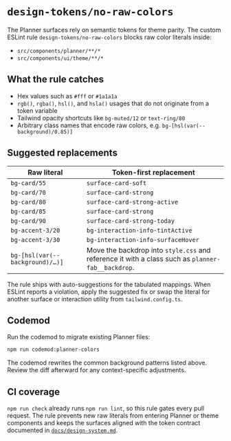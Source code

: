 # `design-tokens/no-raw-colors`

The Planner surfaces rely on semantic tokens for theme parity. The custom ESLint rule `design-tokens/no-raw-colors` blocks raw color literals inside:

- `src/components/planner/**/*`
- `src/components/ui/theme/**/*`

## What the rule catches

- Hex values such as `#fff` or `#1a1a1a`
- `rgb()`, `rgba()`, `hsl()`, and `hsla()` usages that do not originate from a token variable
- Tailwind opacity shortcuts like `bg-muted/12` or `text-ring/80`
- Arbitrary class names that encode raw colors, e.g. `bg-[hsl(var(--background)/0.85)]`

## Suggested replacements

| Raw literal | Token-first replacement |
|-------------|------------------------|
| `bg-card/55` | `surface-card-soft` |
| `bg-card/70` | `surface-card-strong` |
| `bg-card/80` | `surface-card-strong-active` |
| `bg-card/85` | `surface-card-strong` |
| `bg-card/90` | `surface-card-strong-today` |
| `bg-accent-3/20` | `bg-interaction-info-tintActive` |
| `bg-accent-3/30` | `bg-interaction-info-surfaceHover` |
| `bg-[hsl(var(--background)/…)]` | Move the backdrop into `style.css` and reference it with a class such as `planner-fab__backdrop`. |

The rule ships with auto-suggestions for the tabulated mappings. When ESLint reports a violation, apply the suggested fix or swap the literal for another surface or interaction utility from `tailwind.config.ts`.

## Codemod

Run the codemod to migrate existing Planner files:

```bash
npm run codemod:planner-colors
```

The codemod rewrites the common background patterns listed above. Review the diff afterward for any context-specific adjustments.

## CI coverage

`npm run check` already runs `npm run lint`, so this rule gates every pull request. The rule prevents new raw literals from entering Planner or theme components and keeps the surfaces aligned with the token contract documented in [`docs/design-system.md`](../design-system.md).
